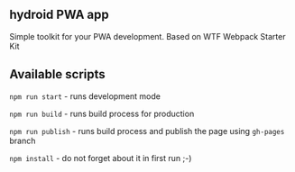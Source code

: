 
## hydroid PWA app

Simple toolkit for your PWA development. Based on WTF Webpack Starter Kit 

## Available scripts

`npm run start` - runs development mode

`npm run build` - runs build process for production

`npm run publish` - runs build process and publish the page using `gh-pages` branch

`npm install` - do not forget about it in first run ;-) 
